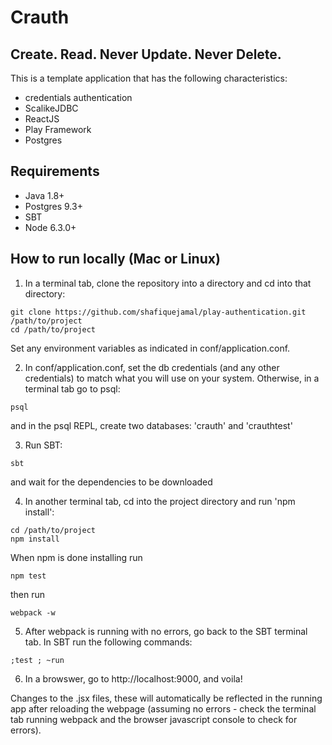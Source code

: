 # Crauth

## Create. Read. Never Update. Never Delete.

This is a template application that has the following characteristics:
- credentials authentication
- ScalikeJDBC
- ReactJS
- Play Framework
- Postgres

## Requirements

- Java 1.8+
- Postgres 9.3+
- SBT
- Node 6.3.0+

## How to run locally (Mac or Linux)


1. In a terminal tab, clone the repository into a directory and cd into that directory:
```
git clone https://github.com/shafiquejamal/play-authentication.git /path/to/project
cd /path/to/project
```
Set any environment variables as indicated in conf/application.conf.

2. In conf/application.conf, set the db credentials (and any other credentials) to match what you will use on your system. Otherwise, in a terminal tab go to psql:
```
psql
```
and in the psql REPL, create two databases: 'crauth' and 'crauthtest'

3. Run SBT:
```
sbt
```
and wait for the dependencies to be downloaded

4. In another terminal tab, cd into the project directory and run 'npm install':
```
cd /path/to/project
npm install
```
When npm is done installing run
```
npm test
```
then run
```
webpack -w
```
5. After webpack is running with no errors, go back to the SBT terminal tab. In SBT run the following commands:
```
;test ; ~run
```
6. In a browswer, go to http://localhost:9000, and voila!

Changes to the .jsx files, these will automatically be reflected in the running app after reloading the webpage (assuming no errors - check the terminal tab running webpack and the browser javascript console to check for errors).

